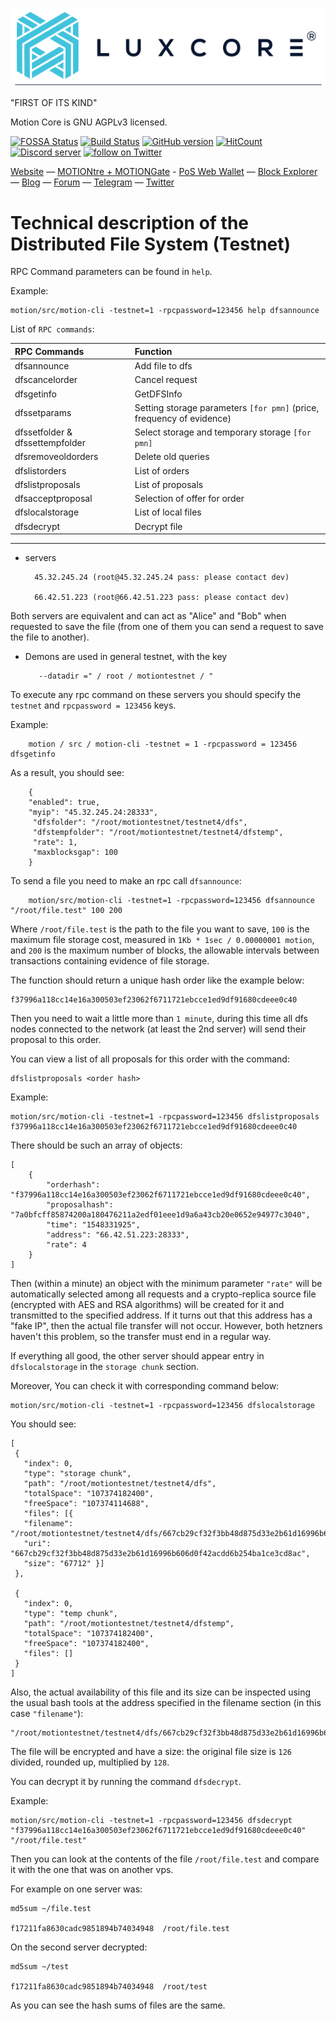 ![MOTION Logo](../src/qt/res/images/motion_logo_horizontal.png)

"FIRST OF ITS KIND"

Motion Core is GNU AGPLv3 licensed.


[![FOSSA Status](https://app.fossa.io/api/projects/git%2Bgithub.com%2F216k155%2Fmotion.svg?type=shield)](https://app.fossa.io/projects/git%2Bgithub.com%2F216k155%2Fmotion?ref=badge_shield) [![Build Status](https://travis-ci.org/Motion-Core/motion.svg?branch=master)](https://travis-ci.org/Motion-Core/motion) [![GitHub version](https://badge.fury.io/gh/Motion-Core%2Fmotion.png)](https://badge.fury.io/gh/Motion-Core%2Fmotion.png) [![HitCount](http://hits.dwyl.io/216k155/motion.svg)](http://hits.dwyl.io/216k155/motion)
<a href="https://discord.gg/A6YW6uh"><img src="https://discordapp.com/api/guilds/364500397999652866/embed.png" alt="Discord server" /></a> <a href="https://twitter.com/intent/follow?screen_name=MOTION_COIN"><img src="https://img.shields.io/twitter/follow/MOTION_COIN.svg?style=social&logo=twitter" alt="follow on Twitter"></a>

[Website](https://motioncore.io) — [MOTIONtre + MOTIONGate](https://github.com/Motion-Core/motiontre) - [PoS Web Wallet](https://motion.poswallet.io) — [Block Explorer](https://explorer.motioncore.io/) — [Blog](https://reddit.com/r/MOTIONCoin) — [Forum](https://bitcointalk.org/index.php?topic=2254046.0) — [Telegram](https://t.me/MOTIONcoinOfficialChat) — [Twitter](https://twitter.com/MOTION_Coin)

Technical description of the Distributed File System (Testnet)
=================================

RPC Command parameters can be found in `help`.

Example:

    motion/src/motion-cli -testnet=1 -rpcpassword=123456 help dfsannounce

List of `RPC commands`:

| RPC Commands | Function |
|:-----------|:-----------|
| dfsannounce | Add file to dfs |
| dfscancelorder | Cancel request |
| dfsgetinfo | GetDFSInfo |
| dfssetparams | Setting storage parameters `[for pmn]` (price, frequency of evidence) |
| dfssetfolder & dfssettempfolder | Select storage and temporary storage `[for pmn]` |
| dfsremoveoldorders | Delete old queries |
| dfslistorders | List of orders |
| dfslistproposals | List of proposals |
| dfsacceptproposal | Selection of offer for order |
| dfslocalstorage | List of local files |
| dfsdecrypt | Decrypt file |

---------------------------------------------------------------------

* servers

        45.32.245.24 (root@45.32.245.24 pass: please contact dev)

        66.42.51.223 (root@66.42.51.223 pass: please contact dev)

Both servers are equivalent and can act as "Alice" and "Bob" when requested to save the file (from one of them you can send a request to save the file to another).

* Demons are used in general testnet, with the key

         --datadir =" / root / motiontestnet / "

To execute any rpc command on these servers you should specify the `testnet` and `rpcpassword = 123456` keys.

Example:

        motion / src / motion-cli -testnet = 1 -rpcpassword = 123456 dfsgetinfo

As a result, you should see:

        {
        "enabled": true,
        "myip": "45.32.245.24:28333",
         "dfsfolder": "/root/motiontestnet/testnet4/dfs",
         "dfstempfolder": "/root/motiontestnet/testnet4/dfstemp",
         "rate": 1,
         "maxblocksgap": 100
        }

To send a file you need to make an rpc call `dfsannounce`:

        motion/src/motion-cli -testnet=1 -rpcpassword=123456 dfsannounce "/root/file.test" 100 200

Where `/root/file.test` is the path to the file you want to save, `100` is the maximum file storage cost, measured in `1Kb * 1sec / 0.00000001 motion`, and `200` is the maximum number of blocks, the allowable intervals between transactions containing evidence of file storage.

The function should return a unique hash order like the example below:

    f37996a118cc14e16a300503ef23062f6711721ebcce1ed9df91680cdeee0c40

Then you need to wait a little more than `1 minute`, during this time all dfs nodes connected to the network (at least the 2nd server) will send their proposal to this order.

You can view a list of all proposals for this order with the command:

    dfslistproposals <order hash>

Example:

    motion/src/motion-cli -testnet=1 -rpcpassword=123456 dfslistproposals f37996a118cc14e16a300503ef23062f6711721ebcce1ed9df91680cdeee0c40

There should be such an array of objects:

    [
        {
            "orderhash": "f37996a118cc14e16a300503ef23062f6711721ebcce1ed9df91680cdeee0c40",
            "proposalhash": "7a0bfcff85874200a180476211a2edf01eee1d9a6a43cb20e0652e94977c3040",
            "time": "1548331925",
            "address": "66.42.51.223:28333",
            "rate": 4
        }
    ]

Then (within a minute) an object with the minimum parameter `"rate"` will be automatically selected among all requests and a crypto-replica source file (encrypted with AES and RSA algorithms) will be created for it and transmitted to the specified address. If it turns out that this address has a "fake IP", then the actual file transfer will not occur. However, both hetzners haven't this problem, so the transfer must end in a regular way.

If everything all good, the other server should appear entry in `dfslocalstorage` in the `storage chunk` section.

Moreover, You can check it with corresponding command below:

    motion/src/motion-cli -testnet=1 -rpcpassword=123456 dfslocalstorage

You should see:

    [
     {
       "index": 0,
       "type": "storage chunk",
       "path": "/root/motiontestnet/testnet4/dfs",
       "totalSpace": "107374182400",
       "freeSpace": "107374114688",
       "files": [{
       "filename": "/root/motiontestnet/testnet4/dfs/667cb29cf32f3bb48d875d33e2b61d16996b606d0f42acdd6b254ba1ce3cd8ac_1548331987.motionfs",
       "uri": "667cb29cf32f3bb48d875d33e2b61d16996b606d0f42acdd6b254ba1ce3cd8ac",
       "size": "67712" }]
     },

     {
       "index": 0,
       "type": "temp chunk",
       "path": "/root/motiontestnet/testnet4/dfstemp",
       "totalSpace": "107374182400",
       "freeSpace": "107374182400",
       "files": []
     }
    ]

Also, the actual availability of this file and its size can be inspected using the usual bash tools at the address specified in the filename section (in this case `"filename"`):

    "/root/motiontestnet/testnet4/dfs/667cb29cf32f3bb48d875d33e2b61d16996b606d0f42acdd6b254ba1ce3cd8ac_1548331987.motionfs")

The file will be encrypted and have a size: the original file size is `126` divided, rounded up, multiplied by `128`.

You can decrypt it by running the command `dfsdecrypt`.

Example:

    motion/src/motion-cli -testnet=1 -rpcpassword=123456 dfsdecrypt "f37996a118cc14e16a300503ef23062f6711721ebcce1ed9df91680cdeee0c40" "/root/file.test"

Then you can look at the contents of the file `/root/file.test` and compare it with the one that was on another vps.

For example on one server was:

    md5sum ~/file.test

    f17211fa8630cadc9851894b74034948  /root/file.test

On the second server decrypted:

    md5sum ~/test

    f17211fa8630cadc9851894b74034948  /root/test

As you can see the hash sums of files are the same.
